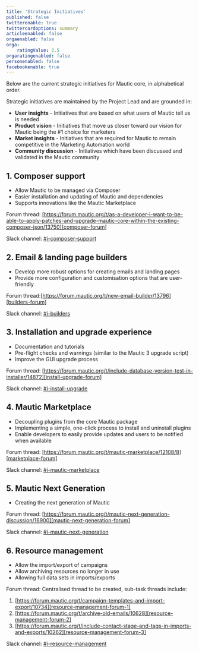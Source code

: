 ```yaml
---
title: 'Strategic Initiatives'
published: false
twitterenable: true
twittercardoptions: summary
articleenabled: false
orgaenabled: false
orga:
    ratingValue: 2.5
orgaratingenabled: false
personenabled: false
facebookenable: true
---
```


Below are the current strategic initiatives for Mautic core, in alphabetical order.

Strategic initiatives are maintained by the Project Lead and are grounded in:

* **User insights** - Initiatives that are based on what users of Mautic tell us is needed
* **Product vision** - Initiatives that move us closer toward our vision for Mautic being the #1 choice for marketers
* **Market insights** - Initiatives that are required for Mautic to remain competitive in the Marketing Automation world
* **Community discussion** - Initiatives which have been discussed and validated in the Mautic community

## 1. Composer support

* Allow Mautic to be managed via Composer
* Easier installation and updating of Mautic and dependencies
* Supports innovations like the Mautic Marketplace

Forum thread: [https://forum.mautic.org/t/as-a-developer-i-want-to-be-able-to-apply-patches-and-upgrade-mautic-core-within-the-existing-composer-json/13750][composer-forum]

Slack channel: [#i-composer-support][composer-slack]

## 2. Email & landing page builders
* Develop more robust options for creating emails and landing pages
* Provide more configuration and customisation options that are user-friendly

Forum thread:[https://forum.mautic.org/t/new-email-builder/13796][builders-forum]

Slack channel: [#i-builders][builders-slack]

## 3. Installation and upgrade experience 
* Documentation and tutorials
* Pre-flight checks and warnings (similar to the Mautic 3 upgrade script)
* Improve the GUI upgrade process

Forum thread: [https://forum.mautic.org/t/include-database-version-test-in-installer/14872][install-upgrade-forum]

Slack channel: [#i-install-upgrade][install-upgrade-slack]

## 4. Mautic Marketplace
* Decoupling plugins from the core Mautic package
* Implementing a simple, one-click process to install and uninstall plugins 
* Enable developers to easily provide updates and users to be notified when available

Forum thread: [https://forum.mautic.org/t/mautic-marketplace/12108/8][marketplace-forum]

Slack channel: [#i-mautic-marketplace][marketplace-slack]

## 5. Mautic Next Generation

* Creating the next generation of Mautic

Forum thread: [https://forum.mautic.org/t/mautic-next-generation-discussion/16900][mautic-next-generation-forum]

Slack channel: [#i-mautic-next-generation][mautic-next-generation-slack]

## 6. Resource management
* Allow the import/export of campaigns
* Allow archiving resources no longer in use
* Allowing full data sets in imports/exports

Forum thread: Centralised thread to be created, sub-task threads include:

1. [https://forum.mautic.org/t/campaign-templates-and-import-export/10734][resource-management-forum-1]
2. [https://forum.mautic.org/t/archive-old-emails/10628][resource-management-forum-2]
3. [https://forum.mautic.org/t/include-contact-stage-and-tags-in-imports-and-exports/10262][resource-management-forum-3]

Slack channel: [#i-resource-management][resource-management-slack]



[composer-forum]: <https://forum.mautic.org/t/as-a-developer-i-want-to-be-able-to-apply-patches-and-upgrade-mautic-core-within-the-existing-composer-json/13750>
[composer-slack]: <https://mautic.slack.com/archives/C01E8F6T2HM>

[builders-forum]: <https://forum.mautic.org/t/new-email-builder/13796>
[builders-slack]: <https://mautic.slack.com/archives/C01EGF5U422>

[install-upgrade-forum]: <https://forum.mautic.org/t/include-database-version-test-in-installer/14872>
[install-upgrade-slack]: <https://mautic.slack.com/archives/C01EP7HU08J>

[marketplace-forum]: <https://forum.mautic.org/t/mautic-marketplace/12108/>
[marketplace-slack]: <https://mautic.slack.com/archives/C01EPDRTMMZ>

[mautic-next-generation-forum]: <https://forum.mautic.org/t/mautic-next-generation-discussion/16900>
[mautic-next-generation-slack]: <https://mautic.slack.com/archives/C01F29PMUQH>

[resource-management-forum-1]: <https://forum.mautic.org/t/campaign-templates-and-import-export/10734>
[resource-management-forum-2]: <https://forum.mautic.org/t/archive-old-emails/10628>
[resource-mangement-forum-3]: <https://forum.mautic.org/t/include-contact-stage-and-tags-in-imports-and-exports/10262>
[resource-management-slack]: <https://mautic.slack.com/archives/C01EVCH698U>
